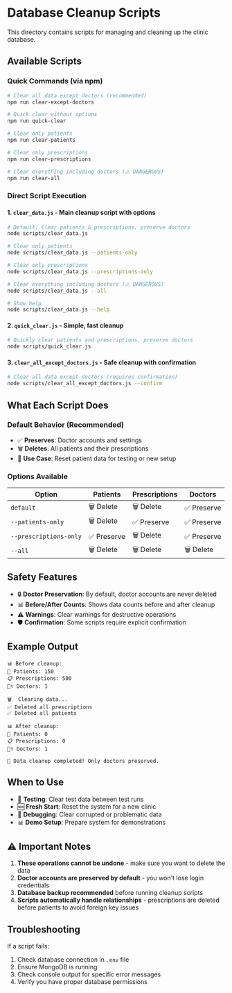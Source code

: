 # Database Cleanup Scripts

This directory contains scripts for managing and cleaning up the clinic database.

## Available Scripts

### Quick Commands (via npm)

```bash
# Clear all data except doctors (recommended)
npm run clear-except-doctors

# Quick clear without options
npm run quick-clear

# Clear only patients
npm run clear-patients

# Clear only prescriptions  
npm run clear-prescriptions

# Clear everything including doctors (⚠️ DANGEROUS)
npm run clear-all
```

### Direct Script Execution

#### 1. `clear_data.js` - Main cleanup script with options

```bash
# Default: Clear patients & prescriptions, preserve doctors
node scripts/clear_data.js

# Clear only patients
node scripts/clear_data.js --patients-only

# Clear only prescriptions
node scripts/clear_data.js --prescriptions-only

# Clear everything including doctors (⚠️ DANGEROUS)
node scripts/clear_data.js --all

# Show help
node scripts/clear_data.js --help
```

#### 2. `quick_clear.js` - Simple, fast cleanup

```bash
# Quickly clear patients and prescriptions, preserve doctors
node scripts/quick_clear.js
```

#### 3. `clear_all_except_doctors.js` - Safe cleanup with confirmation

```bash
# Clear all data except doctors (requires confirmation)
node scripts/clear_all_except_doctors.js --confirm
```

## What Each Script Does

### Default Behavior (Recommended)
- ✅ **Preserves**: Doctor accounts and settings
- 🗑️ **Deletes**: All patients and their prescriptions
- 🎯 **Use Case**: Reset patient data for testing or new setup

### Options Available

| Option | Patients | Prescriptions | Doctors |
|--------|----------|---------------|---------|
| `default` | 🗑️ Delete | 🗑️ Delete | ✅ Preserve |
| `--patients-only` | 🗑️ Delete | ✅ Preserve | ✅ Preserve |
| `--prescriptions-only` | ✅ Preserve | 🗑️ Delete | ✅ Preserve |
| `--all` | 🗑️ Delete | 🗑️ Delete | 🗑️ Delete |

## Safety Features

- 🔒 **Doctor Preservation**: By default, doctor accounts are never deleted
- 📊 **Before/After Counts**: Shows data counts before and after cleanup
- ⚠️ **Warnings**: Clear warnings for destructive operations
- 🛡️ **Confirmation**: Some scripts require explicit confirmation

## Example Output

```
📊 Before cleanup:
👥 Patients: 150
📋 Prescriptions: 500
👨‍⚕️ Doctors: 1

🗑️  Clearing data...
✅ Deleted all prescriptions
✅ Deleted all patients

📊 After cleanup:
👥 Patients: 0
📋 Prescriptions: 0
👨‍⚕️ Doctors: 1

🎉 Data cleanup completed! Only doctors preserved.
```

## When to Use

- 🧪 **Testing**: Clear test data between test runs
- 🆕 **Fresh Start**: Reset the system for a new clinic
- 🐛 **Debugging**: Clear corrupted or problematic data
- 📊 **Demo Setup**: Prepare system for demonstrations

## ⚠️ Important Notes

1. **These operations cannot be undone** - make sure you want to delete the data
2. **Doctor accounts are preserved by default** - you won't lose login credentials
3. **Database backup recommended** before running cleanup scripts
4. **Scripts automatically handle relationships** - prescriptions are deleted before patients to avoid foreign key issues

## Troubleshooting

If a script fails:
1. Check database connection in `.env` file
2. Ensure MongoDB is running
3. Check console output for specific error messages
4. Verify you have proper database permissions
